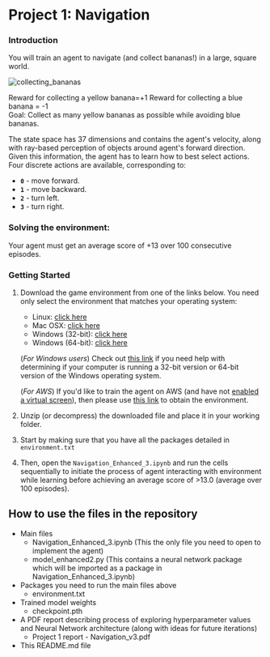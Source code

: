 # Project 1: Navigation

### Introduction

You will train an agent to navigate (and collect bananas!) in a large, square world.  

![collecting_bananas](https://user-images.githubusercontent.com/114461809/192487542-54f1cd3b-c62d-4f09-8355-028ef9ee8c95.gif)


Reward for collecting a yellow banana=+1
Reward for collecting a blue banana = -1  
Goal: Collect as many yellow bananas as possible while avoiding blue bananas.  

The state space has 37 dimensions and contains the agent's velocity, along with ray-based perception of objects around agent's forward direction.  Given this information, the agent has to learn how to best select actions.  Four discrete actions are available, corresponding to:
- **`0`** - move forward.
- **`1`** - move backward.
- **`2`** - turn left.
- **`3`** - turn right.

### Solving the environment: 
Your agent must get an average score of +13 over 100 consecutive episodes.

### Getting Started

1. Download the game environment from one of the links below.  You need only select the environment that matches your operating system:
    - Linux: [click here](https://s3-us-west-1.amazonaws.com/udacity-drlnd/P1/Banana/Banana_Linux.zip)
    - Mac OSX: [click here](https://s3-us-west-1.amazonaws.com/udacity-drlnd/P1/Banana/Banana.app.zip)
    - Windows (32-bit): [click here](https://s3-us-west-1.amazonaws.com/udacity-drlnd/P1/Banana/Banana_Windows_x86.zip)
    - Windows (64-bit): [click here](https://s3-us-west-1.amazonaws.com/udacity-drlnd/P1/Banana/Banana_Windows_x86_64.zip)
    
    (_For Windows users_) Check out [this link](https://support.microsoft.com/en-us/help/827218/how-to-determine-whether-a-computer-is-running-a-32-bit-version-or-64) if you need help with determining if your computer is running a 32-bit version or 64-bit version of the Windows operating system.

    (_For AWS_) If you'd like to train the agent on AWS (and have not [enabled a virtual screen](https://github.com/Unity-Technologies/ml-agents/blob/master/docs/Training-on-Amazon-Web-Service.md)), then please use [this link](https://s3-us-west-1.amazonaws.com/udacity-drlnd/P1/Banana/Banana_Linux_NoVis.zip) to obtain the environment.

2. Unzip (or decompress) the downloaded file and place it in your working folder.
3. Start by making sure that you have all the packages detailed in `environment.txt` 
4. Then, open the `Navigation_Enhanced_3.ipynb` and run the cells sequentially to initiate the process of agent interacting with environment while learning before achieving an average score of >13.0 (average over 100 episodes). 



## How to use the files in the repository

* Main files
  * Navigation_Enhanced_3.ipynb (This the only file you need to open to implement the agent)
  * model_enhanced2.py (This contains a neural network package which will be imported as a package in Navigation_Enhanced_3.ipynb)
* Packages you need to run the main files above
  * environment.txt
* Trained model weights
  * checkpoint.pth
* A PDF report describing process of exploring hyperparameter values and Neural Network architecture (along with ideas for future iterations)
  * Project 1 report - Navigation_v3.pdf   
* This README.md file

